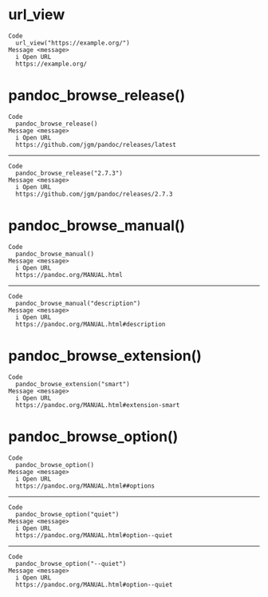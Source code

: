 # url_view

    Code
      url_view("https://example.org/")
    Message <message>
      i Open URL
      https://example.org/

# pandoc_browse_release()

    Code
      pandoc_browse_release()
    Message <message>
      i Open URL
      https://github.com/jgm/pandoc/releases/latest

---

    Code
      pandoc_browse_release("2.7.3")
    Message <message>
      i Open URL
      https://github.com/jgm/pandoc/releases/2.7.3

# pandoc_browse_manual()

    Code
      pandoc_browse_manual()
    Message <message>
      i Open URL
      https://pandoc.org/MANUAL.html

---

    Code
      pandoc_browse_manual("description")
    Message <message>
      i Open URL
      https://pandoc.org/MANUAL.html#description

# pandoc_browse_extension()

    Code
      pandoc_browse_extension("smart")
    Message <message>
      i Open URL
      https://pandoc.org/MANUAL.html#extension-smart

# pandoc_browse_option()

    Code
      pandoc_browse_option()
    Message <message>
      i Open URL
      https://pandoc.org/MANUAL.html##options

---

    Code
      pandoc_browse_option("quiet")
    Message <message>
      i Open URL
      https://pandoc.org/MANUAL.html#option--quiet

---

    Code
      pandoc_browse_option("--quiet")
    Message <message>
      i Open URL
      https://pandoc.org/MANUAL.html#option--quiet

